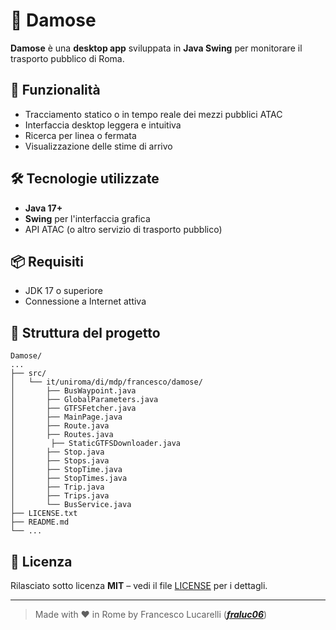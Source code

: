# 🚌 Damose

**Damose** è una **desktop app** sviluppata in **Java Swing** per monitorare il trasporto pubblico di Roma.

## 🚀 Funzionalità

- Tracciamento statico o in tempo reale dei mezzi pubblici ATAC
- Interfaccia desktop leggera e intuitiva
- Ricerca per linea o fermata
- Visualizzazione delle stime di arrivo

## 🛠️ Tecnologie utilizzate

- **Java 17+**
- **Swing** per l'interfaccia grafica
- API ATAC (o altro servizio di trasporto pubblico)

## 📦 Requisiti

- JDK 17 o superiore
- Connessione a Internet attiva

## 📁 Struttura del progetto

```
Damose/
...
├── src/
│   └── it/uniroma/di/mdp/francesco/damose/
│       ├── BusWaypoint.java
│       ├── GlobalParameters.java
│       ├── GTFSFetcher.java
│       ├── MainPage.java
│       ├── Route.java
│       ├── Routes.java
│        ├── StaticGTFSDownloader.java
│       ├── Stop.java
│       ├── Stops.java
│       ├── StopTime.java
│       ├── StopTimes.java
│       ├── Trip.java
│       ├── Trips.java
│       └── BusService.java
├── LICENSE.txt
├── README.md
└── ...
```

## 📃 Licenza

Rilasciato sotto licenza **MIT** – vedi il file [LICENSE](LICENSE) per i dettagli.

---

> Made with ❤️ in Rome by Francesco Lucarelli ([**_fraluc06_**](https://github.com/fraluc06))